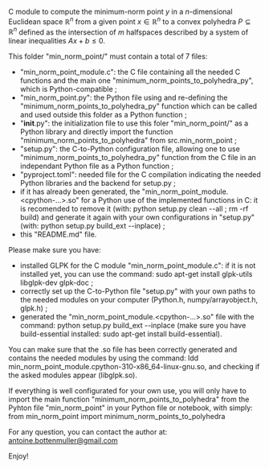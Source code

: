 C module to compute the minimum-norm point $y$ in a $n$-dimensional Euclidean space $\mathbb{R}^n$ from a given point $x \in \mathbb{R}^n$ to a convex polyhedra $P \subseteq \mathbb{R}^n$ defined as the intersection of $m$ halfspaces described by a system of linear inequalities $Ax + b \leq 0$.

This folder "min_norm_point/" must contain a total of 7 files:
* "min_norm_point_module.c": the C file containing all the needed C functions and the main one "minimum_norm_points_to_polyhedra_py", which is Python-compatible ;
* "min_norm_point.py": the Python file using and re-defining the "minimum_norm_points_to_polyhedra_py" function which can be called and used outside this folder as a Python function ;
* "__init__.py": the initialization file to use this foler "min_norm_point/" as a Python library and directly import the function "minimum_norm_points_to_polyhedra" from src.min_norm_point ;
* "setup.py": the C-to-Python configuration file, allowing one to use "minimum_norm_points_to_polyhedra_py" function from the C file in an independant Python file as a Python function ;
* "pyproject.toml": needed file for the C compilation indicating the needed Python libraries and the backend for setup.py ;
* if it has already been generated, the "min_norm_point_module.<cpython-...>.so" for a Python use of the implemented functions in C: it is recomended to remove it (with: python setup.py clean --all ; rm -rf build) and generate it again with your own configurations in "setup.py" (with: python setup.py build_ext --inplace) ;
* this "README.md" file.

Please make sure you have:
* installed GLPK for the C module "min_norm_point_module.c": if it is not installed yet, you can use the command: sudo apt-get install glpk-utils libglpk-dev glpk-doc ;
* correctly set up the C-to-Python file "setup.py" with your own paths to the needed modules on your computer (Python.h, numpy/arrayobject.h, glpk.h) ;
* generated the "min_norm_point_module.<cpython-...>.so" file with the command: python setup.py build_ext --inplace (make sure you have build-essential installed: sudo apt-get install build-essential).

You can make sure that the .so file has been correctly generated and contains the needed modules by using the command: ldd min_norm_point_module.cpython-310-x86_64-linux-gnu.so, and checking if the asked modules appear (libglpk.so).

If everything is well configurated for your own use, you will only have to import the main function "minimum_norm_points_to_polyhedra" from the Pyhton file "min_norm_point" in your Python file or notebook, with simply: 
from min_norm_point import minimum_norm_points_to_polyhedra

For any question, you can contact the author at: antoine.bottenmuller@gmail.com

Enjoy!
